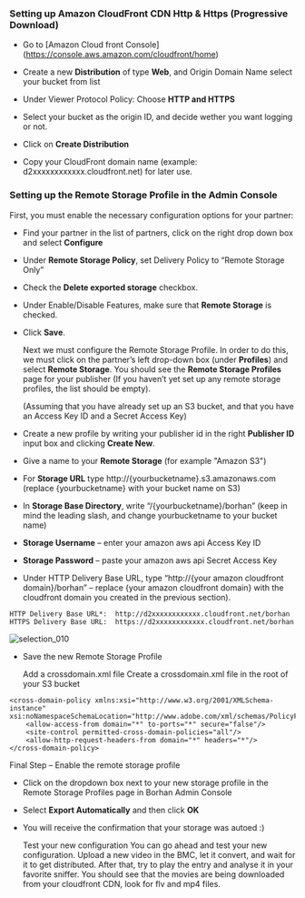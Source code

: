 ### Setting up Amazon CloudFront CDN Http & Https (Progressive Download)

* Go to [Amazon Cloud front Console] (https://console.aws.amazon.com/cloudfront/home)

* Create a new **Distribution** of type **Web**, and Origin Domain Name select your bucket from list

* Under Viewer Protocol Policy: Choose **HTTP and HTTPS**

* Select your bucket as the origin ID, and decide wether you want logging or not.

* Click on **Create Distribution**

* Copy your CloudFront domain name (example: d2xxxxxxxxxxxx.cloudfront.net) for later use.


### Setting up the Remote Storage Profile in the Admin Console

  First, you must enable the necessary configuration options for your partner:

* Find your partner in the list of partners, click on the right drop down box and select **Configure**

* Under **Remote Storage Policy**, set Delivery Policy to “Remote Storage Only”

* Check the **Delete exported storage** checkbox.

* Under Enable/Disable Features, make sure that **Remote Storage** is checked.

* Click **Save**.

  Next we must configure the Remote Storage Profile. In order to do this, we must click on the partner’s left drop-down   box (under **Profiles**) and select **Remote Storage**. You should see the **Remote Storage Profiles** page for your publisher (If you haven’t yet set up any remote storage profiles, the list should be empty).

  (Assuming that you have already set up an S3 bucket, and that you have an Access Key ID and a Secret Access Key)

* Create a new profile by writing your publisher id in the right **Publisher ID** input box and clicking **Create New**.

* Give a name to your **Remote Storage** (for example "Amazon S3")

* For **Storage URL** type http://{yourbucketname}.s3.amazonaws.com (replace {yourbucketname} with your bucket name on S3)

* In **Storage Base Directory**, write “/{yourbucketname}/borhan” (keep in mind the leading slash, and change                 yourbucketname to your bucket name)

* **Storage Username** – enter your amazon aws api Access Key ID

* **Storage Password** – paste your amazon aws api Secret Access Key

* Under HTTP Delivery Base URL, type “http://{your amazon cloudfront domain}/borhan” – replace {your amazon cloudfront   domain} with the cloudfront domain you created in the previous section).

```
HTTP Delivery Base URL*:  http://d2xxxxxxxxxxxx.cloudfront.net/borhan
HTTPS Delivery Base URL:  https://d2xxxxxxxxxxxx.cloudfront.net/borhan

```

![selection_010](https://raw.githubusercontent.com/blackyboy/Centos-Linux-Stuffs/master/setup-images/setting-up-amazon-cloudfront-cdn.png)


* Save the new Remote Storage Profile

  Add a crossdomain.xml file
  Create a crossdomain.xml file in the root of your S3 bucket

```
<cross-domain-policy xmlns:xsi="http://www.w3.org/2001/XMLSchema-instance" xsi:noNamespaceSchemaLocation="http://www.adobe.com/xml/schemas/PolicyFile.xsd">
    <allow-access-from domain="*" to-ports="*" secure="false"/>
    <site-control permitted-cross-domain-policies="all"/>
    <allow-http-request-headers-from domain="*" headers="*"/>
</cross-domain-policy>
```

  Final Step – Enable the remote storage profile

* Click on the dropdown box next to your new storage profile in the Remote Storage Profiles page in Borhan Admin         Console

* Select **Export Automatically** and then click **OK**

* You will receive the confirmation that your storage was autoed :)

  Test your new configuration
  You can go ahead and test your new configuration. Upload a new video in the BMC, let it convert, and wait for it to     get distributed. After that, try to play the entry and analyse it in your favorite sniffer. You should see that the     movies are being downloaded from your cloudfront CDN, look for flv and mp4 files.
